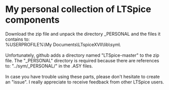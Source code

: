 # My personal collection of LTSpice components


Download the zip file and unpack the directory _PERSONAL and the files it contains to:<br>
%USERPROFILE%\My Documents\LTspiceXVII\lib\sym\\<br><br>
Unfortunately, github adds a directory named "LTSpice-master" to the zip file.
The "_PERSONAL" directory is required because there are references to: "../sym/_PERSONAL/" in the .ASY files.<br><br>
In case you have trouble using these parts, please don't hesitate to create an "issue". I really appreciate to receive feedback from other LTSpice users.

